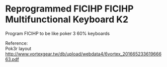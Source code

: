 # Reprogrammed FICIHP FICIHP Multifunctional Keyboard K2

Program FICIHP to be like poker 3 60% keyboards

Reference:  
Pok3r layout  
http://www.vortexgear.tw/db/upload/webdata4/6vortex_20166523361966663.pdf  

